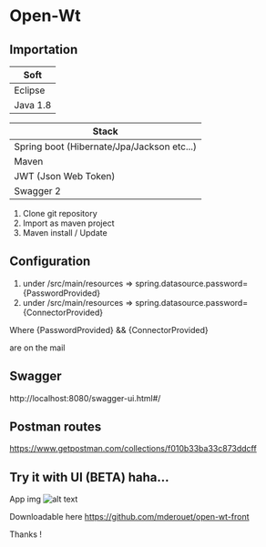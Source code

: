 # Open-Wt

## Importation

|  Soft |
| ------------- |
| Eclipse    |
| Java 1.8|

|  Stack |
| ------------- |
| Spring boot (Hibernate/Jpa/Jackson etc...)  |
| Maven |
| JWT (Json Web Token) |
| Swagger 2 |


1. Clone git repository
2. Import as maven project
3. Maven install / Update 

## Configuration

1. under /src/main/resources => spring.datasource.password={PasswordProvided}
2. under /src/main/resources => spring.datasource.password={ConnectorProvided}


Where {PasswordProvided} && {ConnectorProvided}

are on the mail

## Swagger

http://localhost:8080/swagger-ui.html#/


## Postman routes

https://www.getpostman.com/collections/f010b33ba33c873ddcff

## Try it with UI (BETA) haha...

App img
![alt text][appimg]

[appimg]: https://image.noelshack.com/fichiers/2019/03/7/1548007901-capture-d-ecran-2019-01-20-a-18-58-50.png "App image"

Downloadable here
https://github.com/mderouet/open-wt-front

Thanks !
